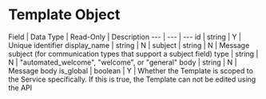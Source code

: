 # Template Object

Field | Data Type | Read-Only | Description
--- | --- | ---
id | string | Y | Unique identifier
display_name | string | N |
subject | string | N | Message subject (for communication types that support a subject field)
type | string | N | "automated_welcome", "welcome", or "general"
body | string | N | Message body
is_global | boolean | Y | Whether the Template is scoped to the Service specifically. If this is true, the Template can not be edited using the API
